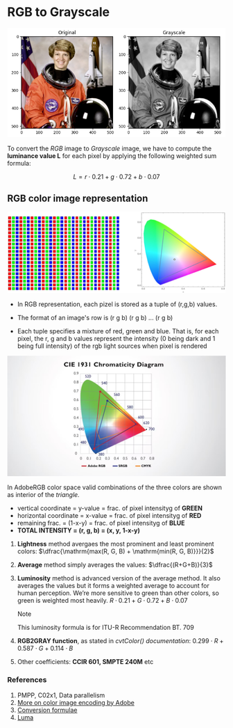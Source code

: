 # RGB to Grayscale

![rgb-to-grayscale](./img/image.png)

To convert the *RGB* image to *Grayscale* image, we have to compute the **luminance value L** for each pixel by applying the following weighted sum formula:

$$L = r\cdot0.21 + g\cdot0.72 + b\cdot0.07$$

## RGB color image representation

![rgb-representation](./img/image-1.png)

- In RGB representation, each pizel is stored as a tuple of (r,g,b) values.

- The format of an image's row is (r g b) (r g b) ... (r g b)

 - Each tuple specifies a mixture of red, green and blue. That is, for each pixel, the r, g and b values represent the intensity (0 being dark and 1 being full intensity) of the rgb light sources when pixel is rendered

![chromacity-diagram](./img/image-2.png)

In AdobeRGB color space valid combinations of the three colors are shown as interior of the *triangle.*

- vertical coordinate = y-value = frac. of pixel intensityg of **GREEN**
- horizontal coordinate = x-value = frac. of pixel intensityg of **RED**
- remaining frac. = (1-x-y) = frac. of pixel intensityg of **BLUE**
- **TOTAL INTENSITY = (r, g, b) = (x, y, 1-x-y)**

1. **Lightness** method avergaes the most prominent and least prominent colors:
   $\dfrac{\mathrm{max(R, G, B) + \mathrm{min(R, G, B)}}}{2}$

2. **Average** method simply averages the values:
   $\dfrac{(R+G+B)}{3}$

3. **Luminosity** method is advanced version of the average method. It also averages the values but it forms a weighted average to account for human perception. We’re more sensitive to green than other colors, so green is weighted most heavily.
   $R\cdot0.21 + G\cdot0.72 + B\cdot0.07$

   >[!NOTE]
   >This luminosity formula is for ITU-R Recommendation BT. 709

4. **RGB2GRAY function**, as stated in *cvtColor() documentation*:
   $0.299\cdot R + 0.587\cdot G + 0.114\cdot B$

5. Other coefficients: **CCIR 601, SMPTE 240M** etc
   
### References

1. PMPP, C02x1, Data parallelism
2. [More on color image encoding by Adobe](https://www.adobe.com/digitalimag/pdfs/AdobeRGB1998.pdf)
3. [Conversion formulae](https://www.johndcook.com/blog/2009/08/24/algorithms-convert-color-grayscale/)
4. [Luma](https://www.wikiwand.com/en/articles/Luma_%28video%29)